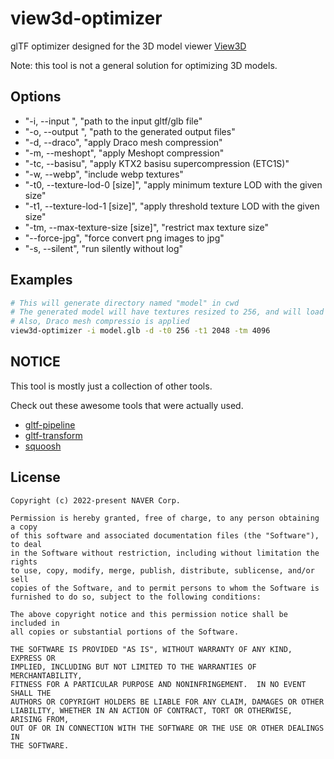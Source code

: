 # view3d-optimizer

glTF optimizer designed for the 3D model viewer [View3D](https://github.com/naver/egjs-view3d)

Note: this tool is not a general solution for optimizing 3D models.

## Options
- "-i, --input <path>", "path to the input gltf/glb file"
- "-o, --output <path>", "path to the generated output files"
- "-d, --draco", "apply Draco mesh compression"
- "-m, --meshopt", "apply Meshopt compression"
- "-tc, --basisu", "apply KTX2 basisu supercompression (ETC1S)"
- "-w, --webp", "include webp textures"
- "-t0, --texture-lod-0 [size]", "apply minimum texture LOD with the given size"
- "-t1, --texture-lod-1 [size]", "apply threshold texture LOD with the given size"
- "-tm, --max-texture-size [size]", "restrict max texture size"
- "--force-jpg", "force convert png images to jpg"
- "-s, --silent", "run silently without log"

## Examples

```sh
# This will generate directory named "model" in cwd
# The generated model will have textures resized to 256, and will load texture of 2048 & 4096 later
# Also, Draco mesh compressio is applied
view3d-optimizer -i model.glb -d -t0 256 -t1 2048 -tm 4096
```

## NOTICE
This tool is mostly just a collection of other tools.

Check out these awesome tools that were actually used.
- [gltf-pipeline](https://github.com/CesiumGS/gltf-pipeline)
- [gltf-transform](https://github.com/donmccurdy/glTF-Transform)
- [squoosh](https://github.com/GoogleChromeLabs/squoosh)

## License
```
Copyright (c) 2022-present NAVER Corp.

Permission is hereby granted, free of charge, to any person obtaining a copy
of this software and associated documentation files (the "Software"), to deal
in the Software without restriction, including without limitation the rights
to use, copy, modify, merge, publish, distribute, sublicense, and/or sell
copies of the Software, and to permit persons to whom the Software is
furnished to do so, subject to the following conditions:

The above copyright notice and this permission notice shall be included in
all copies or substantial portions of the Software.

THE SOFTWARE IS PROVIDED "AS IS", WITHOUT WARRANTY OF ANY KIND, EXPRESS OR
IMPLIED, INCLUDING BUT NOT LIMITED TO THE WARRANTIES OF MERCHANTABILITY,
FITNESS FOR A PARTICULAR PURPOSE AND NONINFRINGEMENT.  IN NO EVENT SHALL THE
AUTHORS OR COPYRIGHT HOLDERS BE LIABLE FOR ANY CLAIM, DAMAGES OR OTHER
LIABILITY, WHETHER IN AN ACTION OF CONTRACT, TORT OR OTHERWISE, ARISING FROM,
OUT OF OR IN CONNECTION WITH THE SOFTWARE OR THE USE OR OTHER DEALINGS IN
THE SOFTWARE.
```
